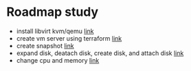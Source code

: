 # Roadmap study
- install libvirt kvm/qemu [link](https://github.com/galihtw04/Libvirt-Terraform/blob/main/README.md)
- create vm server using terraform [link](https://github.com/galihtw04/Libvirt-Terraform/blob/main/Terraform/README.md)
- create snapshot [link](https://github.com/galihtw04/Libvirt-Terraform/blob/main/Terraform/README.md)
- expand disk, deatach disk, create disk, and attach disk [link](https://github.com/galihtw04/Libvirt-Terraform/blob/main/Lab/disk/README.md)
- change cpu and memory [link](https://github.com/galihtw04/Libvirt-Terraform/blob/main/Lab/cpu_memory/README.md)
